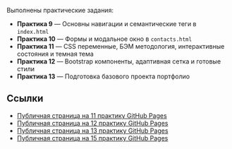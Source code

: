 Выполнены практические задания:

- **Практика 9** — Основны навигации и семантические теги в `index.html`
- **Практика 10** — Формы и модальное окно в `contacts.html`
- **Практика 11** — CSS переменные, БЭМ методология, интерактивные состояния и темная тема
- **Практика 12** — Bootstrap компоненты, адаптивная сетка и готовые стили
- **Практика 13** — Подготовка базового проекта портфолио

## Ссылки

- [Публичная страница на 11 практику GitHub Pages](https://lilyaka1.github.io/fb_pr9/index_v1.html)
- [Публичная страница на 12 практику GitHub Pages](https://lilyaka1.github.io/fb_pr9/pages/index_v2.html)
- [Публичная страница на 13 практику GitHub Pages](https://lilyaka1.github.io/fb_pr9/)
- [Публичная страница на 15 практику GitHub Pages](https://lilyaka1.github.io/fb_pr9/index_v15.html)
